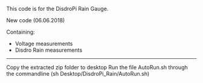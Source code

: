 This code is for the DisdroPi Rain Gauge.


New code (06.06.2018)

Containing:
- Voltage measurements
- Disdro Rain measurements

-----------------------------------
Copy the extracted zip folder to desktop
Run the file AutoRun.sh through the commandline (sh Desktop/DisdroPi_Rain/AutoRun.sh)
